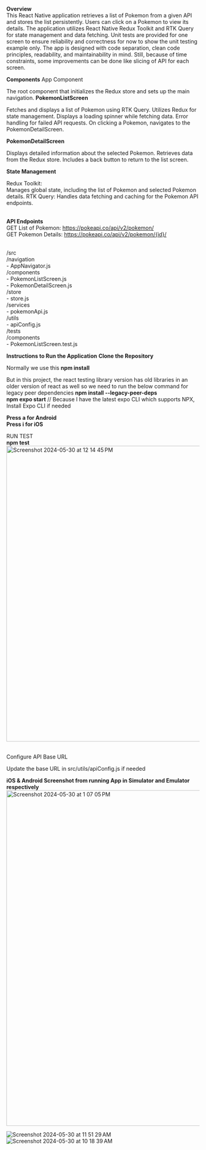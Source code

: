 
**Overview** <br />
This React Native application retrieves a list of Pokemon from a given API and stores the list persistently. Users can click on a Pokemon to view its details. The application utilizes React Native Redux Toolkit and RTK Query for state management and data fetching. Unit tests are provided for one screen to ensure reliability and correctness for now to show the unit testing example only. 
The app is designed with code separation, clean code principles, readability, and maintainability in mind. Still, because of time constraints, some improvements can be done like slicing of API for each screen.

**Components**
App Component <br />

The root component that initializes the Redux store and sets up the main navigation.
**PokemonListScreen** <br />

Fetches and displays a list of Pokemon using RTK Query.
Utilizes Redux for state management.
Displays a loading spinner while fetching data.
Error handling for failed API requests.
On clicking a Pokemon, navigates to the PokemonDetailScreen.

**PokemonDetailScreen** <br />

Displays detailed information about the selected Pokemon.
Retrieves data from the Redux store.
Includes a back button to return to the list screen.

**State Management** <br />

Redux Toolkit: <br/> Manages global state, including the list of Pokemon and selected Pokemon details.
RTK Query: Handles data fetching and caching for the Pokemon API endpoints.

<br /> **API Endpoints**
<br /> GET List of Pokemon: https://pokeapi.co/api/v2/pokemon/
<br /> GET Pokemon Details: https://pokeapi.co/api/v2/pokemon/{id}/


<br />/src
<br />  /navigation
<br />     - AppNavigator.js
<br />  /components
<br />    - PokemonListScreen.js
<br />    - PokemonDetailScreen.js
<br />  /store
<br />    - store.js
<br />  /services
 <br />   - pokemonApi.js
<br />  /utils
<br />    - apiConfig.js
<br /> /tests
<br />  /components
  <br />  - PokemonListScreen.test.js
  

**Instructions to Run the Application**
**Clone the Repository** <br />

Normally we use this 
**npm install**

But in this project, the react testing library version has old libraries in an older version of react as well so we need to run the below command for legacy peer dependencies
**npm install --legacy-peer-deps** <br />
**npm expo start** // Because I have the latest expo CLI which supports NPX, Install Expo CLI if needed

**Press a for Android** <br />
**Press i for iOS** <br />

RUN TEST <br />
**npm test** <br />
<img width="771" alt="Screenshot 2024-05-30 at 12 14 45 PM" src="https://github.com/balichowdry/pokemonApp/assets/3157273/80f68444-8f2a-4f88-b397-c85ca5aaf046">

<br />
Configure API Base URL <br />

Update the base URL in src/utils/apiConfig.js if needed <br />

**iOS & Android Screenshot from running App in Simulator and Emulator respectively** <br />
<img width="875" alt="Screenshot 2024-05-30 at 1 07 05 PM" src="https://github.com/balichowdry/pokemonApp/assets/3157273/48534e92-f56d-4d69-a9b0-54d8038d39d2">


![Screenshot 2024-05-30 at 11 51 29 AM](https://github.com/balichowdry/pokemonApp/assets/3157273/f5d09171-2ce0-4660-b7f0-2294371b2c4f)
![Screenshot 2024-05-30 at 10 18 39 AM](https://github.com/balichowdry/pokemonApp/assets/3157273/01af5305-07d5-4a2e-b7a4-7f697a1013c1)


